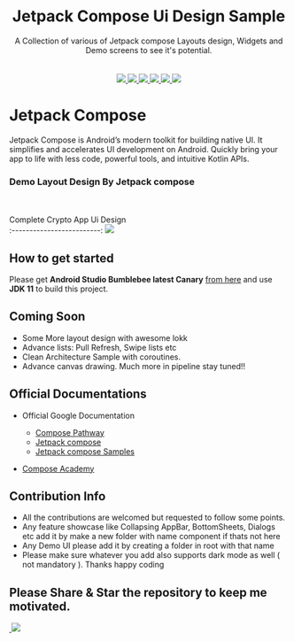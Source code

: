 <h1 align="center">Jetpack Compose Ui Design Sample</h1>

<div align="center">
  A Collection of various of Jetpack compose Layouts design, Widgets and Demo screens to see it's potential.
</div>
<br />
<br />

<div align="center">
    <a href = "https://developer.android.com/jetpack/androidx/versions/all-channel#december_16_2020">
      <img src = "https://img.shields.io/badge/Jetpack%20Compose-1.0.1-brightgreen" />
    </a>
  <a href = "https://github.com/DeveloperRahnuma/LayoutOrDemoAppUI_JetpackCompose/network/">
    <img src = "https://img.shields.io/github/forks/DeveloperRahnuma/LayoutOrDemoAppUI_JetpackCompose" />
  </a>

  <a href = "https://github.com/DeveloperRahnuma/LayoutOrDemoAppUI_JetpackCompose/stargazers">
     <img src = "https://img.shields.io/github/stars/DeveloperRahnuma/LayoutOrDemoAppUI_JetpackCompose" />
  </a>
  <a href = "https://github.com/DeveloperRahnuma/LayoutOrDemoAppUI_JetpackCompose/issues">
     <img src = "https://img.shields.io/github/issues/DeveloperRahnuma/LayoutOrDemoAppUI_JetpackCompose" />
  </a>  
    <a href = "https://github.com/Gurupreet/ComposeCookBook/blob/master/LICENSE">
     <img src = "https://img.shields.io/github/license/DeveloperRahnuma/LayoutOrDemoAppUI_JetpackCompose" />
  </a> 
  <a href = "https://twitter.com/SharibRahnuma">
     <img src = "https://img.shields.io/twitter/url?label=follow&style=social&url=https%3A%2F%2Ftwitter.com%2F_gurupreet" />
  </a>
</div>

# Jetpack Compose
Jetpack Compose is Android’s modern toolkit for building native UI. It simplifies and accelerates UI development on Android. Quickly bring your app to life with less code, powerful tools, and intuitive Kotlin APIs.


### Demo Layout Design By Jetpack compose
<br></br>
Complete Crypto App Ui Design             
:-------------------------:
![](https://media.giphy.com/media/KgV7x4F7s0eu9Swred/giphy.gif)


## How to get started
Please get **Android Studio Bumblebee latest Canary** [from here](https://developer.android.com/studio/preview/) and use **JDK 11** to build this project.

## Coming Soon
  - Some More layout design with awesome lokk
  - Advance lists: Pull Refresh, Swipe lists etc
  - Clean Architecture Sample with coroutines.
  - Advance canvas drawing.
    Much more in pipeline stay tuned!!

## Official Documentations
- Official Google Documentation
  - [Compose Pathway](https://developer.android.com/courses/pathways/compose)
  - [Jetpack compose](https://developer.android.com/jetpack/compose)
  - [Jetpack compose Samples](https://github.com/android/compose-samples)

- [Compose Academy ](https://compose.academy/)

## Contribution Info
  - All the contributions are welcomed but requested to follow some points.
  - Any feature showcase like Collapsing AppBar, BottomSheets, Dialogs etc add it by make a new folder with name component if thats not here
  - Any Demo UI please add it by creating a folder in root with that name
  - Please make sure whatever you add also supports dark mode as well ( not mandatory ).
    Thanks happy coding


## Please Share & Star the repository to keep me motivated.
  <a href = "https://github.com/DeveloperRahnuma/LayoutOrDemoAppUI_JetpackCompose">
     <img src = "" />
  </a>
  <a href = "https://twitter.com/SharibRahnuma">
     <img src = "https://img.shields.io/twitter/url?label=follow&style=social&url=https%3A%2F%2Ftwitter.com%2F_gurupreet" />
  </a>

